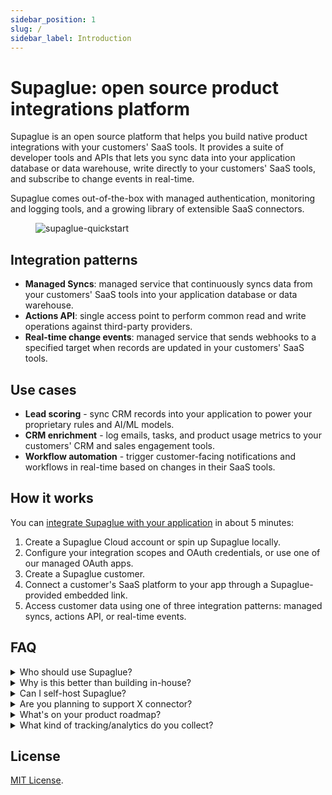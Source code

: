 ```yaml
---
sidebar_position: 1
slug: /
sidebar_label: Introduction
---
```


# Supaglue: open source product integrations platform

Supaglue is an open source platform that helps you build native product integrations with your customers' SaaS tools. It provides a suite of developer tools and APIs that lets you sync data into your application database or data warehouse, write directly to your customers' SaaS tools, and subscribe to change events in real-time.

Supaglue comes out-of-the-box with managed authentication, monitoring and logging tools, and a growing library of extensible SaaS connectors.

<figure>

![supaglue-quickstart](/img/supaglue-diagram.png)

</figure>

## Integration patterns

- **Managed Syncs**: managed service that continuously syncs data from your customers' SaaS tools into your application database or data warehouse.
- **Actions API**: single access point to perform common read and write operations against third-party providers.
- **Real-time change events**: managed service that sends webhooks to a specified target when records are updated in your customers' SaaS tools.

## Use cases

- **Lead scoring** - sync CRM records into your application to power your proprietary rules and AI/ML models.
- **CRM enrichment** - log emails, tasks, and product usage metrics to your customers' CRM and sales engagement tools.
- **Workflow automation** - trigger customer-facing notifications and workflows in real-time based on changes in their SaaS tools.

## How it works

You can [integrate Supaglue with your application](quickstart) in about 5 minutes:

1. Create a Supaglue Cloud account or spin up Supaglue locally.
2. Configure your integration scopes and OAuth credentials, or use one of our managed OAuth apps.
3. Create a Supaglue customer.
4. Connect a customer's SaaS platform to your app through a Supaglue-provided embedded link.
5. Access customer data using one of three integration patterns: managed syncs, actions API, or real-time events.

## FAQ

<details>
  <summary>Who should use Supaglue?</summary>
  <div>
    Supaglue is aimed at developers at B2B SaaS companies that provide native product integrations with their customers' SaaS tools in their own products.
  </div>
</details>

<details>
  <summary>Why is this better than building in-house?</summary>
  <div>
    Supaglue helps you ship product integrations 10x faster:
    <ul>
        <li>Supaglue fully manages your customer's authentication flow and handles refreshing access tokens.</li>
        <li>Supaglue handles the rate limits, response errors, and other idiosyncrasies of different SaaS APIs so you don't have to.</li>
        <li>Supaglue normalizes responses across multiple providers so you don't have to build this abstraction layer yourself.</li>
        <li>Supaglue provides unified APIs and common schemas so you only have to do the integration work once.</li>
        <li>Supaglue comes out-of-the-box with tools for managing customers, configuring integrations, and monitoring connection health.</li>
    </ul>
  </div>
</details>

<details>
  <summary>Can I self-host Supaglue?</summary>
  <div>
    Yes, please reach out to us in Slack or at <a href="mailto:hello@supaglue.com">hello@supaglue.com</a> so we can better understand your environment and help you get set up.
  </div>
</details>

<details>
  <summary>Are you planning to support X connector?</summary>
  <div>
    We support several connectors today and have many more on our roadmap. If there's a specific connector that's not on the list, let us know and we will try to prioritize!
  </div>
</details>

<details>
  <summary>What's on your product roadmap?</summary>
  <div>
    Our product roadmap and long-term version is <a href="./roadmap">here</a>. We welcome suggestions and feature requests.
  </div>
</details>

<details>
  <summary>What kind of tracking/analytics do you collect?</summary>
  <div>
    We use PostHog to log anonymized, session-level event data in our API and Sentry for error reporting. This helps us improve the product experience! You can opt out of tracking in the open source version by setting `SUPAGLUE_DISABLE_ERROR_REPORTING=1` and `SUPAGLUE_DISABLE_ANALYTICS=1` in your `.env` file.
  </div>
</details>

## License

[MIT License](https://github.com/supaglue-labs/supaglue/blob/main/LICENSE).
